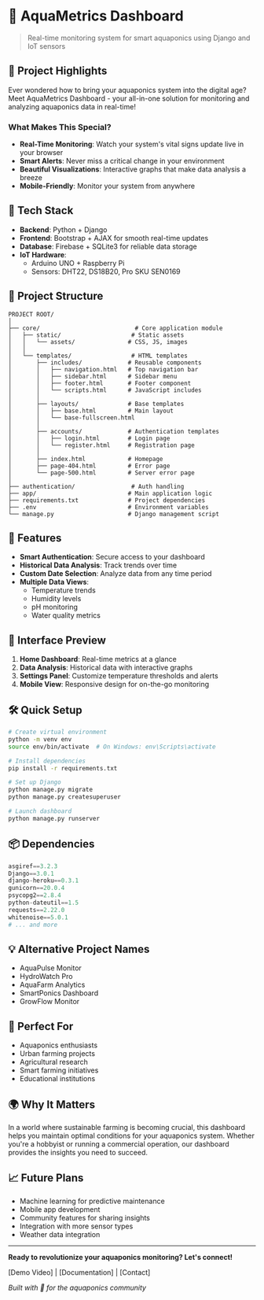 # 🌱 AquaMetrics Dashboard

>   Real-time monitoring system for smart aquaponics using Django and IoT sensors

## 🌟 Project Highlights

Ever wondered how to bring your aquaponics system into the digital age? Meet AquaMetrics Dashboard - your all-in-one solution for monitoring and analyzing aquaponics data in real-time!

### What Makes This Special?

-   **Real-Time Monitoring**: Watch your system's vital signs update live in your browser
-   **Smart Alerts**: Never miss a critical change in your environment
-   **Beautiful Visualizations**: Interactive graphs that make data analysis a breeze
-   **Mobile-Friendly**: Monitor your system from anywhere

## 🔧 Tech Stack

-   **Backend**: Python + Django
-   **Frontend**: Bootstrap + AJAX for smooth real-time updates
-   **Database**: Firebase + SQLite3 for reliable data storage
-   **IoT Hardware**:
    -   Arduino UNO + Raspberry Pi
    -   Sensors: DHT22, DS18B20, Pro SKU SEN0169

## 📁 Project Structure

```
PROJECT ROOT/
│
├── core/                           # Core application module
│   ├── static/                    # Static assets
│   │   └── assets/               # CSS, JS, images
│   │
│   └── templates/                 # HTML templates
│       ├── includes/             # Reusable components
│       │   ├── navigation.html   # Top navigation bar
│       │   ├── sidebar.html      # Sidebar menu
│       │   ├── footer.html       # Footer component
│       │   └── scripts.html      # JavaScript includes
│       │
│       ├── layouts/              # Base templates
│       │   ├── base.html         # Main layout
│       │   └── base-fullscreen.html
│       │
│       ├── accounts/             # Authentication templates
│       │   ├── login.html        # Login page
│       │   └── register.html     # Registration page
│       │
│       ├── index.html            # Homepage
│       ├── page-404.html         # Error page
│       └── page-500.html         # Server error page
│
├── authentication/                # Auth handling
├── app/                          # Main application logic
├── requirements.txt              # Project dependencies
├── .env                          # Environment variables
└── manage.py                     # Django management script
```

## 🚀 Features

-   **Smart Authentication**: Secure access to your dashboard
-   **Historical Data Analysis**: Track trends over time
-   **Custom Date Selection**: Analyze data from any time period
-   **Multiple Data Views**:
    -   Temperature trends
    -   Humidity levels
    -   pH monitoring
    -   Water quality metrics

## 📱 Interface Preview

1.  **Home Dashboard**: Real-time metrics at a glance
2.  **Data Analysis**: Historical data with interactive graphs
3.  **Settings Panel**: Customize temperature thresholds and alerts
4.  **Mobile View**: Responsive design for on-the-go monitoring

## 🛠️ Quick Setup

```bash
# Create virtual environment
python -m venv env
source env/bin/activate  # On Windows: env\Scripts\activate

# Install dependencies
pip install -r requirements.txt

# Set up Django
python manage.py migrate
python manage.py createsuperuser

# Launch dashboard
python manage.py runserver
```

## 📦 Dependencies

```python
asgiref==3.2.3
Django==3.0.1
django-heroku==0.3.1
gunicorn==20.0.4
psycopg2==2.8.4
python-dateutil==1.5
requests==2.22.0
whitenoise==5.0.1
# ... and more
```

## 💡 Alternative Project Names

-   AquaPulse Monitor
-   HydroWatch Pro
-   AquaFarm Analytics
-   SmartPonics Dashboard
-   GrowFlow Monitor

## 🤝 Perfect For

-   Aquaponics enthusiasts
-   Urban farming projects
-   Agricultural research
-   Smart farming initiatives
-   Educational institutions

## 🌍 Why It Matters

In a world where sustainable farming is becoming crucial, this dashboard helps you maintain optimal conditions for your aquaponics system. Whether you're a hobbyist or running a commercial operation, our dashboard provides the insights you need to succeed.

## 📈 Future Plans

-   Machine learning for predictive maintenance
-   Mobile app development
-   Community features for sharing insights
-   Integration with more sensor types
-   Weather data integration

***

**Ready to revolutionize your aquaponics monitoring? Let's connect!**

[Demo Video] \| [Documentation] \| [Contact]

*Built with 💚 for the aquaponics community*
